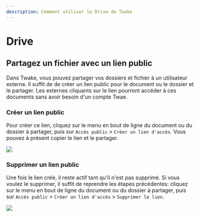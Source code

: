 ```yaml
---
description: Comment utiliser le Drive de Twake
---
```


#  Drive

## Partagez un fichier avec un lien public

Dans Twake, vous pouvez partager vos dossiers et fichier à un utilisateur externe. Il suffit de de créer un lien public pour le document ou le dossier et le partager. Les externes cliquants sur le lien pourront accéder à ces documents sans avoir besoin d'un compte Twae.

### Créer un lien public

Pour créer ce lien, cliquez sur le menu en bout de ligne du document ou du dossier à partager, puis sur `Accès public` &gt; `Créer un lien d'accès`. Vous pouvez à présent copier le lien et le partager.

![](../../assets/public-access.gif)


### Supprimer un lien public

Une fois le lien créé, il reste actif tant qu'il n'est pas supprimé. Si vous voulez le supprimer, il suffit de reprendre les étapes précédentes: cliquez sur le menu en bout de ligne du document ou du dossier à partager, puis sur `Accès public` &gt; `Créer un lien d'accès` &gt; `Supprimer le lien`.

![](../../assets/sans-titre-2.gif)


